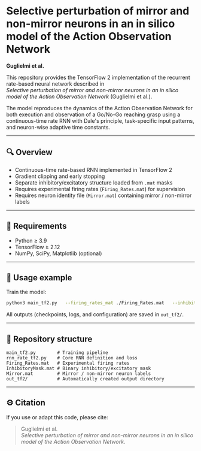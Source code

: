 # Selective perturbation of mirror and non-mirror neurons in an in silico model of the Action Observation Network

**Guglielmi et al.**

This repository provides the TensorFlow 2 implementation of the recurrent rate-based neural network described in  
*Selective perturbation of mirror and non-mirror neurons in an in silico model of the Action Observation Network* (Guglielmi et al.).

The model reproduces the dynamics of the Action Observation Network for both execution and observation of a Go/No-Go reaching grasp using a continuous-time rate RNN with Dale's principle, task-specific input patterns, and neuron-wise adaptive time constants.

---

## 🔍 Overview

- Continuous-time rate-based RNN implemented in TensorFlow 2  
- Gradient clipping and early stopping  
- Separate inhibitory/excitatory structure loaded from `.mat` masks  
- Requires experimental firing rates (`Firing_Rates.mat`) for supervision  
- Requires neuron identity file (`Mirror.mat`) containing mirror / non-mirror labels

---

## 🧩 Requirements

- Python ≥ 3.9  
- TensorFlow ≥ 2.12  
- NumPy, SciPy, Matplotlib (optional)

---

## 🚀 Usage example

Train the model:
```bash
python3 main_tf2.py   --firing_rates_mat ./Firing_Rates.mat   --inhibitory_mask_mat ./InhibitoryMask.mat   --mode train   --n_trials 1000   --learning_rate 1e-3   --loss_fn l2   --N1 86 --N2 106 --N3 163   --thermal 100
```

All outputs (checkpoints, logs, and configuration) are saved in `out_tf2/`.

---

## 📂 Repository structure

```
main_tf2.py        # Training pipeline
rnn_rate_tf2.py    # Core RNN definition and loss
Firing_Rates.mat   # Experimental firing rates
InhibitoryMask.mat # Binary inhibitory/excitatory mask
Mirror.mat         # Mirror / non-mirror neuron labels
out_tf2/           # Automatically created output directory
```

---

## ⚙️ Citation

If you use or adapt this code, please cite:

> Guglielmi et al.  
> *Selective perturbation of mirror and non-mirror neurons in an in silico model of the Action Observation Network*.

